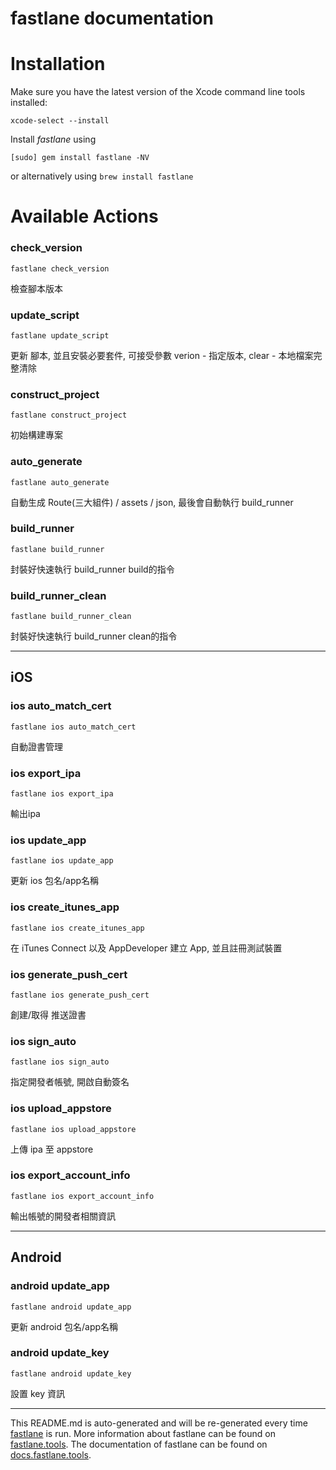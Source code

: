 fastlane documentation
================
# Installation

Make sure you have the latest version of the Xcode command line tools installed:

```
xcode-select --install
```

Install _fastlane_ using
```
[sudo] gem install fastlane -NV
```
or alternatively using `brew install fastlane`

# Available Actions
### check_version
```
fastlane check_version
```
檢查腳本版本
### update_script
```
fastlane update_script
```
更新 腳本, 並且安裝必要套件, 可接受參數 verion - 指定版本, clear - 本地檔案完整清除
### construct_project
```
fastlane construct_project
```
初始構建專案
### auto_generate
```
fastlane auto_generate
```
自動生成 Route(三大組件) / assets / json, 最後會自動執行 build_runner
### build_runner
```
fastlane build_runner
```
封裝好快速執行 build_runner build的指令
### build_runner_clean
```
fastlane build_runner_clean
```
封裝好快速執行 build_runner clean的指令

----

## iOS
### ios auto_match_cert
```
fastlane ios auto_match_cert
```
自動證書管理
### ios export_ipa
```
fastlane ios export_ipa
```
輸出ipa
### ios update_app
```
fastlane ios update_app
```
更新 ios 包名/app名稱
### ios create_itunes_app
```
fastlane ios create_itunes_app
```
在 iTunes Connect 以及 AppDeveloper 建立 App, 並且註冊測試裝置
### ios generate_push_cert
```
fastlane ios generate_push_cert
```
創建/取得 推送證書
### ios sign_auto
```
fastlane ios sign_auto
```
指定開發者帳號, 開啟自動簽名
### ios upload_appstore
```
fastlane ios upload_appstore
```
上傳 ipa 至 appstore
### ios export_account_info
```
fastlane ios export_account_info
```
輸出帳號的開發者相關資訊

----

## Android
### android update_app
```
fastlane android update_app
```
更新 android 包名/app名稱
### android update_key
```
fastlane android update_key
```
設置 key 資訊

----

This README.md is auto-generated and will be re-generated every time [fastlane](https://fastlane.tools) is run.
More information about fastlane can be found on [fastlane.tools](https://fastlane.tools).
The documentation of fastlane can be found on [docs.fastlane.tools](https://docs.fastlane.tools).
